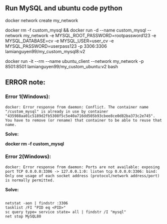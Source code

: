 ## Run MySQL and ubuntu code python 

docker network create my_network


docker rm -f custom_mysql && 
docker run -d --name custom_mysql --network my_network  -e MYSQL_ROOT_PASSWORD=rootpassword123 -e MYSQL_DATABASE=cv  -e MYSQL_USER=user_cv -e MYSQL_PASSWORD=userpass123  -p 3306:3306  lamianguyen99/my_custom_mysql8:v2

docker run -it --rm   --name ubuntu_client   --network my_network  -p 8501:8501   lamianguyen99/my_custom_ubuntu:v2   bash


## ERROR note:

### **Error 1(Windows):**

`docker: Error response from daemon: Conflict. The container name "/custom_mysql" is already in use by container "435988aa01c5189d2fb5308f5c5e40a716dd505b93cbee8ce0d82ba373c2e745". You have to remove (or rename) that container to be able to reuse that name.`

**Solve:**  
	
  **docker rm -f custom_mysql**

### **Error 2(Windows):**

`docker: Error response from daemon: Ports are not available: exposing port TCP 0.0.0.0:3306 -> 127.0.0.1:0: listen tcp 0.0.0.0:3306: bind: Only one usage of each socket address (protocol/network address/port) is normally permitted.
`

**Solve:**  
	
```

netstat -aon | findstr :3306
tasklist /FI "PID eq <PID>"
sc query type= service state= all | findstr /I "mysql"
net stop MySQL80
```